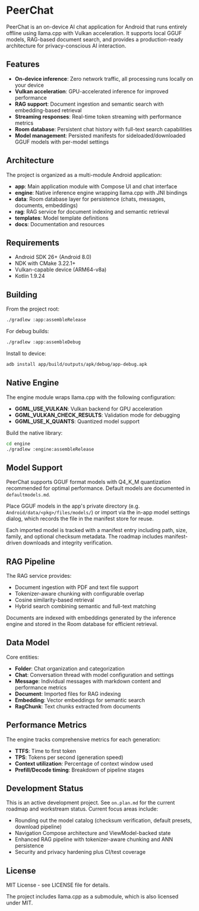 # PeerChat

PeerChat is an on-device AI chat application for Android that runs entirely offline using llama.cpp with Vulkan acceleration. It supports local GGUF models, RAG-based document search, and provides a production-ready architecture for privacy-conscious AI interaction.

## Features

- **On-device inference**: Zero network traffic, all processing runs locally on your device
- **Vulkan acceleration**: GPU-accelerated inference for improved performance
- **RAG support**: Document ingestion and semantic search with embedding-based retrieval
- **Streaming responses**: Real-time token streaming with performance metrics
- **Room database**: Persistent chat history with full-text search capabilities
- **Model management**: Persisted manifests for sideloaded/downloaded GGUF models with per-model settings

## Architecture

The project is organized as a multi-module Android application:

- **app**: Main application module with Compose UI and chat interface
- **engine**: Native inference engine wrapping llama.cpp with JNI bindings
- **data**: Room database layer for persistence (chats, messages, documents, embeddings)
- **rag**: RAG service for document indexing and semantic retrieval
- **templates**: Model template definitions
- **docs**: Documentation and resources

## Requirements

- Android SDK 26+ (Android 8.0)
- NDK with CMake 3.22.1+
- Vulkan-capable device (ARM64-v8a)
- Kotlin 1.9.24

## Building

From the project root:

```bash
./gradlew :app:assembleRelease
```

For debug builds:

```bash
./gradlew :app:assembleDebug
```

Install to device:

```bash
adb install app/build/outputs/apk/debug/app-debug.apk
```

## Native Engine

The engine module wraps llama.cpp with the following configuration:

- **GGML_USE_VULKAN**: Vulkan backend for GPU acceleration
- **GGML_VULKAN_CHECK_RESULTS**: Validation mode for debugging
- **GGML_USE_K_QUANTS**: Quantized model support

Build the native library:

```bash
cd engine
./gradlew :engine:assembleRelease
```

## Model Support

PeerChat supports GGUF format models with Q4_K_M quantization recommended for optimal performance. Default models are documented in `defaultmodels.md`.

Place GGUF models in the app's private directory (e.g. `Android/data/<pkg>/files/models/`) or import via the in-app model settings dialog, which records the file in the manifest store for reuse.

Each imported model is tracked with a manifest entry including path, size, family, and optional checksum metadata. The roadmap includes manifest-driven downloads and integrity verification.

## RAG Pipeline

The RAG service provides:

- Document ingestion with PDF and text file support
- Tokenizer-aware chunking with configurable overlap
- Cosine similarity-based retrieval
- Hybrid search combining semantic and full-text matching

Documents are indexed with embeddings generated by the inference engine and stored in the Room database for efficient retrieval.

## Data Model

Core entities:

- **Folder**: Chat organization and categorization
- **Chat**: Conversation thread with model configuration and settings
- **Message**: Individual messages with markdown content and performance metrics
- **Document**: Imported files for RAG indexing
- **Embedding**: Vector embeddings for semantic search
- **RagChunk**: Text chunks extracted from documents

## Performance Metrics

The engine tracks comprehensive metrics for each generation:

- **TTFS**: Time to first token
- **TPS**: Tokens per second (generation speed)
- **Context utilization**: Percentage of context window used
- **Prefill/Decode timing**: Breakdown of pipeline stages

## Development Status

This is an active development project. See `on.plan.md` for the current roadmap and workstream status. Current focus areas include:

- Rounding out the model catalog (checksum verification, default presets, download pipeline)
- Navigation Compose architecture and ViewModel-backed state
- Enhanced RAG pipeline with tokenizer-aware chunking and ANN persistence
- Security and privacy hardening plus CI/test coverage

## License

MIT License - see LICENSE file for details.

The project includes llama.cpp as a submodule, which is also licensed under MIT.
